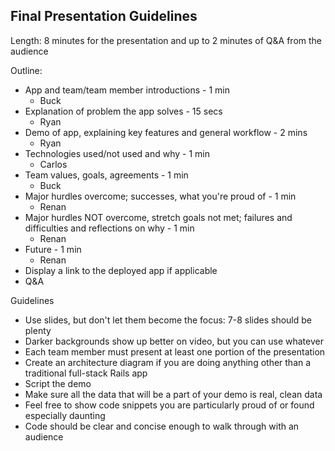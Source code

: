 
Final Presentation Guidelines
-----------------------------

Length: 8 minutes for the presentation and up to 2 minutes of Q&A from the audience

Outline:
- App and team/team member introductions - 1 min
  - Buck
- Explanation of problem the app solves - 15 secs
  - Ryan
- Demo of app, explaining key features and general workflow - 2 mins
  - Ryan
- Technologies used/not used and why - 1 min
  - Carlos
- Team values, goals, agreements - 1 min
  - Buck
- Major hurdles overcome; successes, what you're proud of - 1 min
  - Renan
- Major hurdles NOT overcome, stretch goals not met; failures and difficulties and reflections on why - 1 min
  - Renan
- Future - 1 min
  - Renan
- Display a link to the deployed app if applicable
- Q&A

Guidelines
- Use slides, but don't let them become the focus: 7-8 slides should be plenty
- Darker backgrounds show up better on video, but you can use whatever
- Each team member must present at least one portion of the presentation
- Create an architecture diagram if you are doing anything other than a traditional full-stack Rails app
- Script the demo
- Make sure all the data that will be a part of your demo is real, clean data
- Feel free to show code snippets you are particularly proud of or found especially daunting
- Code should be clear and concise enough to walk through with an audience
